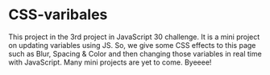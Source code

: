 # CSS-varibales
This project in the 3rd project in JavaScript 30 challenge.
It is a mini project on updating variables using JS. So, we give some CSS effects to this page such as Blur, Spacing & Color and then changing those variables in real time with JavaScript. 
Many mini projects are yet to come.
Byeeee!
